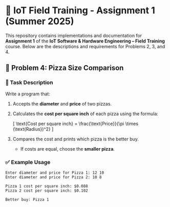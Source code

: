 # 🚀 IoT Field Training - Assignment 1 (Summer 2025)

This repository contains implementations and documentation for **Assignment 1** of the **IoT Software & Hardware Engineering – Field Training** course. Below are the descriptions and requirements for Problems 2, 3, and 4.

## 🍕 Problem 4: Pizza Size Comparison

### 🧾 Task Description

Write a program that:
1. Accepts the **diameter** and **price** of two pizzas.
2. Calculates the **cost per square inch** of each pizza using the formula:

   \[
   \text{Cost per square inch} = \frac{\text{Price}}{\pi \times (\text{Radius})^2}
   \]

3. Compares the cost and prints which pizza is the better buy.
   - If costs are equal, choose the **smaller pizza**.

### ✅ Example Usage

```text
Enter diameter and price for Pizza 1: 12 10
Enter diameter and price for Pizza 2: 10 8

Pizza 1 cost per square inch: $0.088
Pizza 2 cost per square inch: $0.102

Better buy: Pizza 1
